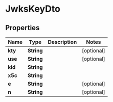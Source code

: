 
# JwksKeyDto

## Properties

Name | Type | Description | Notes
------------ | ------------- | ------------- | -------------
**kty** | **String** |  |  [optional]
**use** | **String** |  |  [optional]
**kid** | **String** |  | 
**x5c** | **String** |  | 
**e** | **String** |  |  [optional]
**n** | **String** |  |  [optional]



